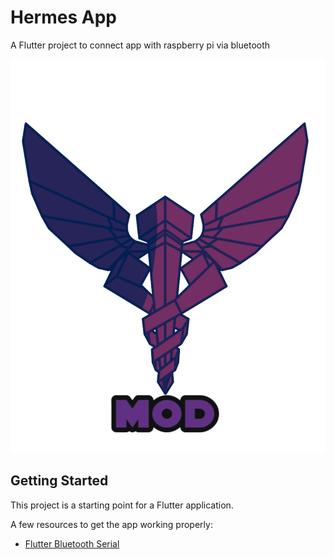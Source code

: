 # Hermes App

A Flutter project to connect app with raspberry pi via bluetooth

![Alt text](/assets/images/hermesLogo.png "Hermes Logo")

## Getting Started

This project is a starting point for a Flutter application.

A few resources to get the app working properly:

- [Flutter Bluetooth Serial](https://pub.dev/packages/flutter_bluetooth_serial)
